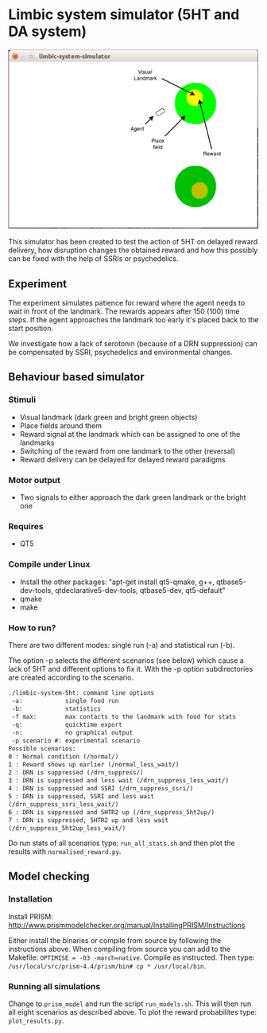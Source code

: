 # Limbic system simulator (5HT and DA system)

![alt tag](playground.png)

This simulator has been created to test the action of 5HT on delayed
reward delivery, how disruption changes the obtained reward and
how this possibly can be fixed with the help of SSRIs or psychedelics.

## Experiment

The experiment simulates patience for reward where the agent needs to wait in front
of the landmark. The rewards appears after 150 (100) time steps. If the agent approaches
the landmark too early it's placed back to the start position.

We investigate how a lack of serotonin (because of a DRN suppression) can be compensated
by SSRI, psychedelics and environmental changes.

## Behaviour based simulator

### Stimuli

 * Visual landmark (dark green and bright green objects)
 * Place fields around them
 * Reward signal at the landmark which can be assigned to one of the landmarks
 * Switching of the reward from one landmark to the other (reversal)
 * Reward delivery can be delayed for delayed reward paradigms

### Motor output
 * Two signals to either approach the dark green landmark or the bright one

### Requires
 * QT5

### Compile under Linux
 * Install the other packages: "apt-get install qt5-qmake, g++, qtbase5-dev-tools, qtdeclarative5-dev-tools, qtbase5-dev, qt5-default"
 * qmake
 * make

### How to run?

There are two different modes: single run (-a) and statistical run (-b).

The option -p selects the different scenarios (see below) which cause a lack of
5HT and different options to fix it. With the -p option subdirectories are
created according to the scenario.

```
./limbic-system-5ht: command line options
 -a:            single food run
 -b:            statistics
 -f max:        max contacts to the landmark with food for stats
 -q:            quicktime export
 -n:            no graphical output
 -p scenario #: experimental scenario
Possible scenarios:
0 : Normal condition (/normal/)
1 : Reward shows up earlier (/normal_less_wait/)
2 : DRN is suppressed (/drn_suppress/)
3 : DRN is suppressed and less wait (/drn_suppress_less_wait/)
4 : DRN is suppressed and SSRI (/drn_suppress_ssri/)
5 : DRN is suppressed, SSRI and less wait (/drn_suppress_ssri_less_wait/)
6 : DRN is suppressed and 5HTR2 up (/drn_suppress_5ht2up/)
7 : DRN is suppressed, 5HTR2 up and less wait (/drn_suppress_5ht2up_less_wait/)
```

Do run stats of all scenarios type:
```run_all_stats.sh``` and then plot the results with
```normalised_reward.py```.

## Model checking

### Installation

Install PRISM: http://www.prismmodelchecker.org/manual/InstallingPRISM/Instructions

Either install the binaries or compile from source by following the instructions above.
When compiling from source you can add to the Makefile: `OPTIMISE = -O3 -march=native`.
Compile as instructed. Then type: `/usr/local/src/prism-4.4/prism/bin# cp * /usr/local/bin`.

### Running all simulations

Change to `prism_model` and run the script `run_models.sh`. This will then run all
eight scenarios as described above. To plot the reward probabilites type:
`plot_results.py`.
